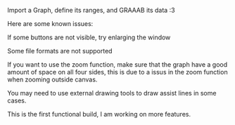 Import a Graph, define its ranges, and GRAAAB its data :3

Here are some known issues:

If some buttons are not visible, try enlarging the window

Some file formats are not supported

If you want to use the zoom function, make sure that the 
graph have a good amount of space on all four sides, this 
is due to a issus in the zoom function when zooming outside
canvas.

You may need to use external drawing tools to draw assist
lines in some cases.

This is the first functional build, I am working on more
features.
